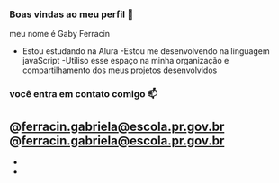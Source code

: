### Boas vindas ao meu perfil 💙

meu nome é Gaby Ferracin

- Estou estudando na Alura
-Estou me desenvolvendo na linguagem javaScript
-Utiliso esse espaço na minha organização e compartilhamento dos meus projetos desenvolvidos

### você entra em contato comigo 📫

@ferracin.gabriela@escola.pr.gov.br
@ferracin.gabriela@escola.pr.gov.br
-
-

-
